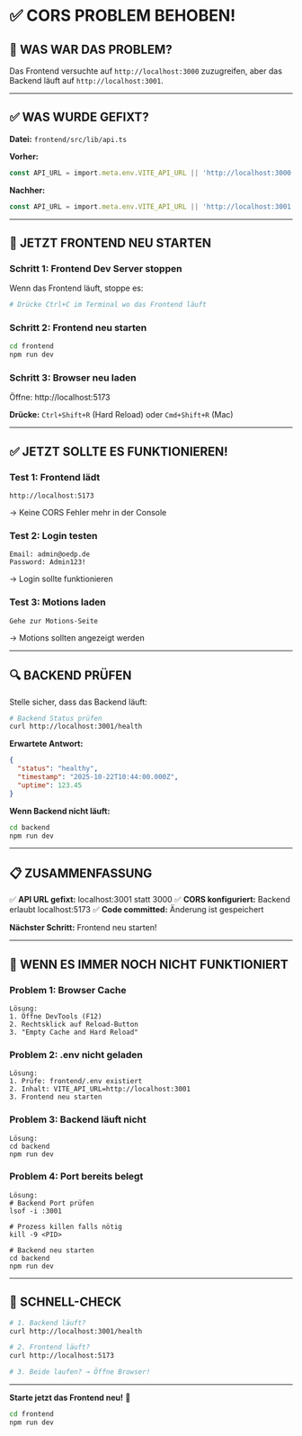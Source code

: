 # ✅ CORS PROBLEM BEHOBEN!

## 🔧 WAS WAR DAS PROBLEM?

Das Frontend versuchte auf `http://localhost:3000` zuzugreifen, aber das Backend läuft auf `http://localhost:3001`.

---

## ✅ WAS WURDE GEFIXT?

**Datei:** `frontend/src/lib/api.ts`

**Vorher:**
```typescript
const API_URL = import.meta.env.VITE_API_URL || 'http://localhost:3000';
```

**Nachher:**
```typescript
const API_URL = import.meta.env.VITE_API_URL || 'http://localhost:3001';
```

---

## 🚀 JETZT FRONTEND NEU STARTEN

### **Schritt 1: Frontend Dev Server stoppen**

Wenn das Frontend läuft, stoppe es:
```bash
# Drücke Ctrl+C im Terminal wo das Frontend läuft
```

### **Schritt 2: Frontend neu starten**

```bash
cd frontend
npm run dev
```

### **Schritt 3: Browser neu laden**

Öffne: http://localhost:5173

**Drücke:** `Ctrl+Shift+R` (Hard Reload) oder `Cmd+Shift+R` (Mac)

---

## ✅ JETZT SOLLTE ES FUNKTIONIEREN!

### **Test 1: Frontend lädt**
```
http://localhost:5173
```
→ Keine CORS Fehler mehr in der Console

### **Test 2: Login testen**
```
Email: admin@oedp.de
Password: Admin123!
```
→ Login sollte funktionieren

### **Test 3: Motions laden**
```
Gehe zur Motions-Seite
```
→ Motions sollten angezeigt werden

---

## 🔍 BACKEND PRÜFEN

Stelle sicher, dass das Backend läuft:

```bash
# Backend Status prüfen
curl http://localhost:3001/health
```

**Erwartete Antwort:**
```json
{
  "status": "healthy",
  "timestamp": "2025-10-22T10:44:00.000Z",
  "uptime": 123.45
}
```

**Wenn Backend nicht läuft:**
```bash
cd backend
npm run dev
```

---

## 📋 ZUSAMMENFASSUNG

✅ **API URL gefixt:** localhost:3001 statt 3000
✅ **CORS konfiguriert:** Backend erlaubt localhost:5173
✅ **Code committed:** Änderung ist gespeichert

**Nächster Schritt:** Frontend neu starten!

---

## 🐛 WENN ES IMMER NOCH NICHT FUNKTIONIERT

### **Problem 1: Browser Cache**
```
Lösung:
1. Öffne DevTools (F12)
2. Rechtsklick auf Reload-Button
3. "Empty Cache and Hard Reload"
```

### **Problem 2: .env nicht geladen**
```
Lösung:
1. Prüfe: frontend/.env existiert
2. Inhalt: VITE_API_URL=http://localhost:3001
3. Frontend neu starten
```

### **Problem 3: Backend läuft nicht**
```
Lösung:
cd backend
npm run dev
```

### **Problem 4: Port bereits belegt**
```
Lösung:
# Backend Port prüfen
lsof -i :3001

# Prozess killen falls nötig
kill -9 <PID>

# Backend neu starten
cd backend
npm run dev
```

---

## 🎯 SCHNELL-CHECK

```bash
# 1. Backend läuft?
curl http://localhost:3001/health

# 2. Frontend läuft?
curl http://localhost:5173

# 3. Beide laufen? → Öffne Browser!
```

---

**Starte jetzt das Frontend neu!** 🚀

```bash
cd frontend
npm run dev
```
